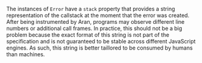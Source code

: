 The instances of `Error` have a `stack` property that provides a string
representation of the callstack at the moment that the error was created. After
being instrumented by Aran, programs may observe different line numbers or
additional call frames. In practice, this should not be a big problem because
the exact format of this string is not part of the specification and is not
guaranteed to be stable across different JavaScript engines. As such, this
string is better taillored to be consumed by humans than machines.
